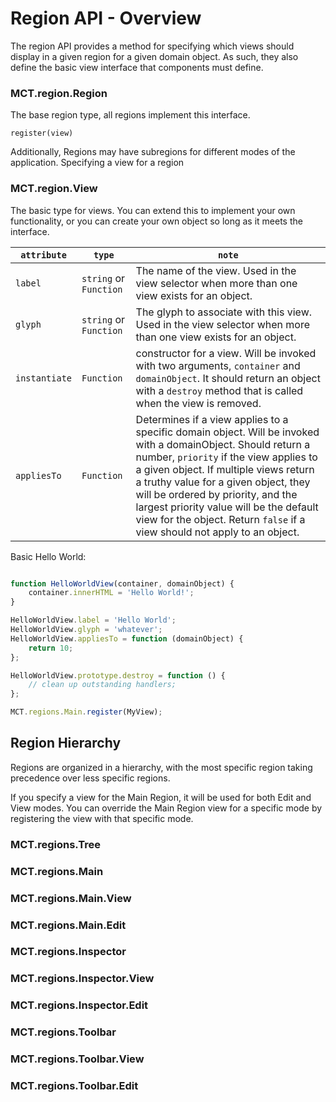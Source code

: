 # Region API - Overview

The region API provides a method for specifying which views should display in a given region for a given domain object.  As such, they also define the basic view interface that components must define.

### MCT.region.Region

The base region type, all regions implement this interface.

`register(view)`

Additionally, Regions may have subregions for different modes of the application.  Specifying a view for a region 

### MCT.region.View

The basic type for views.  You can extend this to implement your own functionality, or you can create your own object so long as it meets the interface.

`attribute` | `type` | `note`
--- | --- | ---
`label` | `string` or `Function` | The name of the view.  Used in the view selector when more than one view exists for an object.
`glyph` | `string` or `Function` | The glyph to associate with this view.  Used in the view selector when more than one view exists for an object.
`instantiate` | `Function` | constructor for a view.  Will be invoked with two arguments, `container` and `domainObject`.  It should return an object with a `destroy` method that is called when the view is removed.
`appliesTo` | `Function` | Determines if a view applies to a specific domain object.  Will be invoked with a domainObject.  Should return a number, `priority` if the view applies to a given object.  If multiple views return a truthy value for a given object, they will be ordered by priority, and the largest priority value will be the default view for the object.  Return `false` if a view should not apply to an object.

Basic Hello World:

```javascript

function HelloWorldView(container, domainObject) {
    container.innerHTML = 'Hello World!';
}

HelloWorldView.label = 'Hello World';
HelloWorldView.glyph = 'whatever';
HelloWorldView.appliesTo = function (domainObject) {
    return 10;
};

HelloWorldView.prototype.destroy = function () {
    // clean up outstanding handlers;
};

MCT.regions.Main.register(MyView);

```

## Region Hierarchy

Regions are organized in a hierarchy, with the most specific region taking precedence over less specific regions.

If you specify a view for the Main Region, it will be used for both Edit and View modes.  You can override the Main Region view for a specific mode by registering the view with that specific mode.

### MCT.regions.Tree
### MCT.regions.Main
### MCT.regions.Main.View
### MCT.regions.Main.Edit
### MCT.regions.Inspector
### MCT.regions.Inspector.View
### MCT.regions.Inspector.Edit
### MCT.regions.Toolbar
### MCT.regions.Toolbar.View
### MCT.regions.Toolbar.Edit